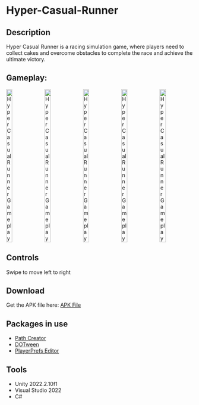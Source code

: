 # Hyper-Casual-Runner

## Description
Hyper Casual Runner is a racing simulation game, where players need to collect cakes and overcome obstacles to complete the race and achieve the ultimate victory.

## Gameplay:
<div style="display: flex; justify-content: space-between;">
<img src="https://img.itch.zone/aW1hZ2UvMjAyODMzMy8xMTkyOTMzOS5qcGc=/original/T3jgiE.jpg" alt="HyperCasualRunner Gameplay" width="18%" height="18%">
<img src="https://img.itch.zone/aW1hZ2UvMjAyODMzMy8xMTkyOTM0MS5qcGc=/original/IE231%2F.jpg" alt="HyperCasualRunner Gameplay" width="18%" height="18%">
<img src="https://img.itch.zone/aW1hZ2UvMjAyODMzMy8xMTkyOTM0Mi5qcGc=/original/pTVgAM.jpg" alt="HyperCasualRunner Gameplay" width="18%" height="18%">
<img src="https://img.itch.zone/aW1hZ2UvMjAyODMzMy8xMTkyOTM1MC5qcGc=/original/D3M1kR.jpg" alt="HyperCasualRunner Gameplay" width="18%" height="18%">
<img src="https://img.itch.zone/aW1hZ2UvMjAyODMzMy8xMjE4MTA0OC5qcGc=/original/j69JNN.jpg" alt="HyperCasualRunner Gameplay" width="18%" height="18%">
</div>

## Controls
Swipe to move left to right

## Download
Get the APK file here: [APK File](https://github.com/botmeo/Hyper-Casual-Runner/releases/tag/apk-v1.0.0)

## Packages in use
* [Path Creator](https://assetstore.unity.com/packages/tools/utilities/b-zier-path-creator-136082)
* [DOTween](https://assetstore.unity.com/packages/tools/animation/dotween-hotween-v2-27676)
* [PlayerPrefs Editor](https://assetstore.unity.com/packages/tools/utilities/playerprefs-editor-167903)

## Tools
* Unity 2022.2.10f1 
* Visual Studio 2022
* C#
